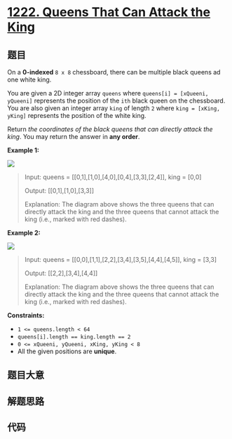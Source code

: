 # [1222. Queens That Can Attack the King](https://leetcode.com/problems/queens-that-can-attack-the-king/)

## 题目

On a **0-indexed** `8 x 8` chessboard, there can be multiple black queens ad
one white king.

You are given a 2D integer array `queens` where `queens[i] = [xQueeni,
yQueeni]` represents the position of the `ith` black queen on the chessboard.
You are also given an integer array `king` of length `2` where `king = [xKing,
yKing]` represents the position of the white king.

Return _the coordinates of the black queens that can directly attack the
king_. You may return the answer in **any order**.



**Example 1:**

![](https://assets.leetcode.com/uploads/2022/12/21/chess1.jpg)

> Input: queens = [[0,1],[1,0],[4,0],[0,4],[3,3],[2,4]], king = [0,0]
> 
> Output: [[0,1],[1,0],[3,3]]
> 
> Explanation: The diagram above shows the three queens that can directly attack the king and the three queens that cannot attack the king (i.e., marked with red dashes).

**Example 2:**

![](https://assets.leetcode.com/uploads/2022/12/21/chess2.jpg)

> Input: queens = [[0,0],[1,1],[2,2],[3,4],[3,5],[4,4],[4,5]], king = [3,3]
> 
> Output: [[2,2],[3,4],[4,4]]
> 
> Explanation: The diagram above shows the three queens that can directly attack the king and the three queens that cannot attack the king (i.e., marked with red dashes).

**Constraints:**

  * `1 <= queens.length < 64`
  * `queens[i].length == king.length == 2`
  * `0 <= xQueeni, yQueeni, xKing, yKing < 8`
  * All the given positions are **unique**.


## 题目大意

## 解题思路

## 代码

```javascript

```


